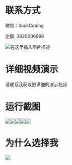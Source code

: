 # 联系方式

微信：duckCoding

企鹅: 3820006966

![在这里插入图片描述](http://upload.cxycsx.vip/91ab4bcb4f2c4c6db86365bb6d6e9c62.jpeg)

# 详细视频演示

请联系我获取更详细的演示视频

# 运行截图

![](http://www.bysj52.com/uploadfile/ueditor/image/202306/%E6%AF%95%E8%AE%BEssm750%E5%9F%BA%E4%BA%8Essm+vue%E7%9A%84%E4%B8%AD%E5%9B%BD%E7%89%88Blackboard%E5%AD%A6%E4%B9%A0%E7%B3%BB%E7%BB%9F%E5%AE%9E%E7%8E%B0+vue%E6%AF%95%E4%B8%9A%E8%AE%BE%E8%AE%A1/2.png)![](http://www.bysj52.com/uploadfile/ueditor/image/202306/%E6%AF%95%E8%AE%BEssm750%E5%9F%BA%E4%BA%8Essm+vue%E7%9A%84%E4%B8%AD%E5%9B%BD%E7%89%88Blackboard%E5%AD%A6%E4%B9%A0%E7%B3%BB%E7%BB%9F%E5%AE%9E%E7%8E%B0+vue%E6%AF%95%E4%B8%9A%E8%AE%BE%E8%AE%A1/3.png)![](http://www.bysj52.com/uploadfile/ueditor/image/202306/%E6%AF%95%E8%AE%BEssm750%E5%9F%BA%E4%BA%8Essm+vue%E7%9A%84%E4%B8%AD%E5%9B%BD%E7%89%88Blackboard%E5%AD%A6%E4%B9%A0%E7%B3%BB%E7%BB%9F%E5%AE%9E%E7%8E%B0+vue%E6%AF%95%E4%B8%9A%E8%AE%BE%E8%AE%A1/4.png)![](http://www.bysj52.com/uploadfile/ueditor/image/202306/%E6%AF%95%E8%AE%BEssm750%E5%9F%BA%E4%BA%8Essm+vue%E7%9A%84%E4%B8%AD%E5%9B%BD%E7%89%88Blackboard%E5%AD%A6%E4%B9%A0%E7%B3%BB%E7%BB%9F%E5%AE%9E%E7%8E%B0+vue%E6%AF%95%E4%B8%9A%E8%AE%BE%E8%AE%A1/1.png)![](http://www.bysj52.com/uploadfile/ueditor/image/202306/%E6%AF%95%E8%AE%BEssm750%E5%9F%BA%E4%BA%8Essm+vue%E7%9A%84%E4%B8%AD%E5%9B%BD%E7%89%88Blackboard%E5%AD%A6%E4%B9%A0%E7%B3%BB%E7%BB%9F%E5%AE%9E%E7%8E%B0+vue%E6%AF%95%E4%B8%9A%E8%AE%BE%E8%AE%A1/5.png)

# 为什么选择我

![](http://upload.cxycsx.vip/%E7%A8%8B%E5%BA%8F%E8%AE%BE%E8%AE%A1.png)

